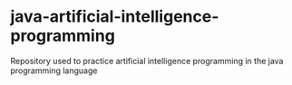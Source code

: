 # java-artificial-intelligence-programming
Repository used to practice artificial intelligence programming in the java programming language
